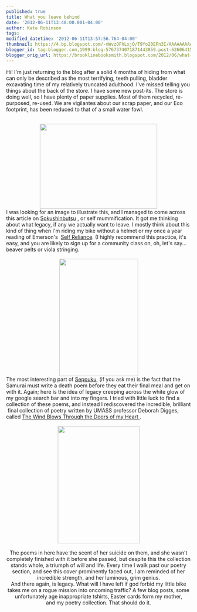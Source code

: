 ```yaml
---
published: true
title: What you leave behind
date: '2012-06-11T13:48:00.001-04:00'
author: Kate Robinson
tags: 
modified_datetime: '2012-06-11T13:57:56.764-04:00'
thumbnail: https://4.bp.blogspot.com/-mWvzOFhLxjQ/T9Yo20EFn3I/AAAAAAAAAXo/D8K7ltmlJkw/s72-c/slide_193868_424071_huge.jpg
blogger_id: tag:blogger.com,1999:blog-5767374071871443859.post-6260641543022168781
blogger_orig_url: https://brooklinebooksmith.blogspot.com/2012/06/what-you-leave-behind.html
---
```


Hi! I'm just returning to the blog after a solid 4 months of hiding from what can only be described as the most terrifying, teeth pulling, bladder excavating time of my relatively truncated adulthood. I've missed telling you things about the back of the store. I have some new post-its. The store is doing well, so I have plenty of paper supplies. Most of them recycled, re-purposed, re-used. We are vigilantes about our scrap paper, and our Eco footprint, has been reduced to that of a small water fowl.<br /><br /><div class="separator" style="clear: both; text-align: center;"><a href="https://4.bp.blogspot.com/-mWvzOFhLxjQ/T9Yo20EFn3I/AAAAAAAAAXo/D8K7ltmlJkw/s1600/slide_193868_424071_huge.jpg" imageanchor="1" style="margin-left: 1em; margin-right: 1em;"><img border="0" fba="true" height="232" src="https://4.bp.blogspot.com/-mWvzOFhLxjQ/T9Yo20EFn3I/AAAAAAAAAXo/D8K7ltmlJkw/s320/slide_193868_424071_huge.jpg" width="320" /></a></div>I was looking for an image to illustrate this, and I managed to come across this article on <a href="https://www.huffingtonpost.com/atlas-obscura/japans-selfmummified-monk_b_1025733.html#s423986&amp;title=They_stripped_their">Sokushinbutsu</a> , or self mummification. It got me thinking about what legacy, if any we actually want to leave. I mostly think about this kind of thing when I'm riding my bike without a helmet or my once a year reading of Emerson's &nbsp;<a href="https://www.brooklinebooksmith-shop.com/book/9780486277905">Self Reliance</a>. (I highly recommend this practice, it's easy, and you are likely to sign up for a community class on, oh, let's say... beaver pelts or viola stringing.<br /><br /><div class="separator" style="clear: both; text-align: center;"><a href="https://4.bp.blogspot.com/-GKlVczvgQw0/T9YrWQeSKZI/AAAAAAAAAX0/KGURbpjBU7Q/s1600/403px-Akashi_Gidayu_writing_his_death_poem_before_comitting_Seppuku.jpg" imageanchor="1" style="margin-left: 1em; margin-right: 1em;"><img border="0" fba="true" height="320" src="https://4.bp.blogspot.com/-GKlVczvgQw0/T9YrWQeSKZI/AAAAAAAAAX0/KGURbpjBU7Q/s320/403px-Akashi_Gidayu_writing_his_death_poem_before_comitting_Seppuku.jpg" width="215" /></a></div><div style="border-bottom: medium none; border-left: medium none; border-right: medium none; border-top: medium none;">The most interesting part of <a href="https://en.wikipedia.org/wiki/Seppuku">Seppuku</a>, (if you ask me) is the fact that the Samurai must write a death poem before they eat their final meal and get on with it. Again; here is the idea of legacy creeping across the white glow of my google search bar and into my fingers. I tried with little luck to find a collection of these poems, and instead I rediscovered the incredible,&nbsp;brilliant &nbsp;final collection of poetry written by UMASS professor Deborah Digges, called <a href="https://www.brooklinebooksmith-shop.com/book/9780375711701">The Wind Blows Through the Doors of my Heart </a>.</div><div style="border-bottom: medium none; border-left: medium none; border-right: medium none; border-top: medium none;"><br /></div><div class="separator" style="border-bottom: medium none; border-left: medium none; border-right: medium none; border-top: medium none; clear: both; text-align: center;"><a href="https://2.bp.blogspot.com/-fsgrctGcMJs/T9YsLwgriwI/AAAAAAAAAX8/mQjvQhVRoHw/s1600/9780375711701.jpg" imageanchor="1" style="margin-left: 1em; margin-right: 1em;"><img border="0" fba="true" height="320" src="https://2.bp.blogspot.com/-fsgrctGcMJs/T9YsLwgriwI/AAAAAAAAAX8/mQjvQhVRoHw/s320/9780375711701.jpg" width="223" /></a></div><div class="separator" style="border-bottom: medium none; border-left: medium none; border-right: medium none; border-top: medium none; clear: both; text-align: center;"><br /></div><div class="separator" style="border-bottom: medium none; border-left: medium none; border-right: medium none; border-top: medium none; clear: both; text-align: center;">The poems in here have the scent of her suicide on them, and she wasn't completely finished with it before she passed, but despite this the collection stands whole, a triumph of will and life. Every time I walk past our poetry section, and see this cover prominently faced out, I am reminded of her incredible strength, and her luminous, grim genius. </div><div class="separator" style="border-bottom: medium none; border-left: medium none; border-right: medium none; border-top: medium none; clear: both; text-align: center;">And there again, is legacy. What will I have left if god forbid my little bike takes me on a rogue mission into oncoming traffic? A few blog posts, some unfortunately age inappropriate tshirts, Easter cards form my mother, and&nbsp;my poetry collection. That should do it.</div>
